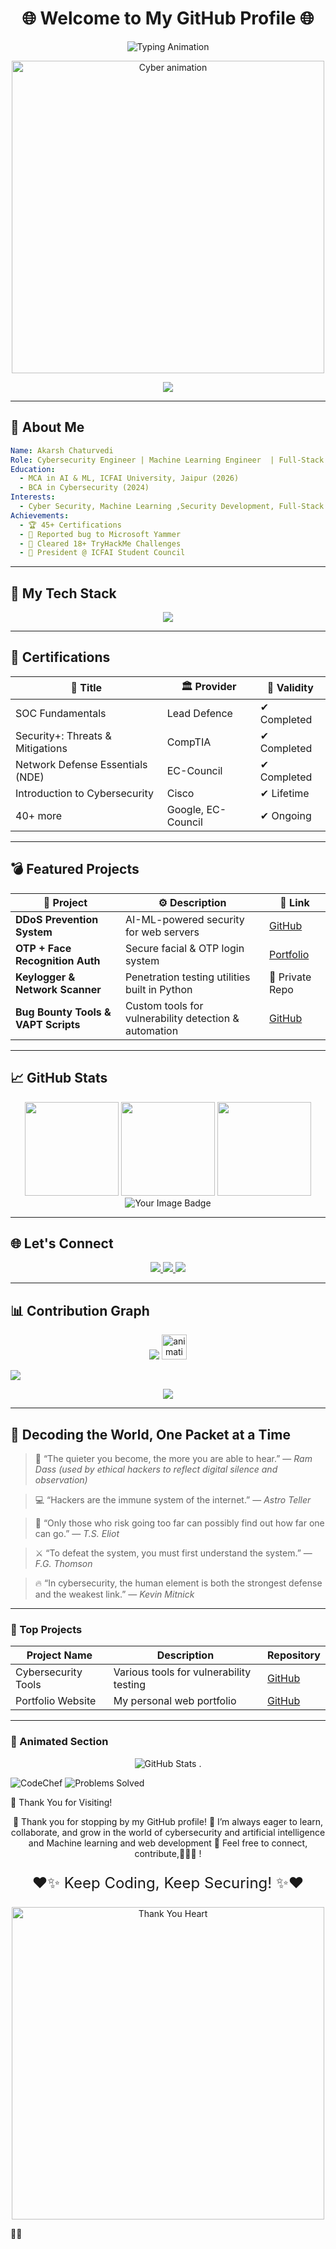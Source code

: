 <h1 align="center">🌐 Welcome to My GitHub Profile 🌐</h1>

<p align="center">
  <img src="https://readme-typing-svg.demolab.com?font=Fira+Code&size=25&pause=500&color=39FF14&center=true&vCenter=true&width=600&lines=Hi+there!+I'm+Akarsh+Chaturvedi;Cybersecurity+%7C+Machine+Learning+%7C+Web+Development;Always+Learning+%7C+Always+Exploring!" alt="Typing Animation" />
</p>


<p align="center">
  <img src="https://media.giphy.com/media/26AHONQ79FdWZhAI0/giphy.gif" width="500" alt="Cyber animation">
</p>

<p align="center">
  <img src="https://capsule-render.vercel.app/api?type=waving&color=0:39FF14,100:000000&height=140&section=header&text=Akarsh%20Chaturvedi%20🚀&fontSize=35&fontColor=FFFFFF&animation=fadeIn" />
</p>

---

## 🧠 About Me

```yaml
Name: Akarsh Chaturvedi
Role: Cybersecurity Engineer | Machine Learning Engineer  | Full-Stack Developer
Education:
  - MCA in AI & ML, ICFAI University, Jaipur (2026)
  - BCA in Cybersecurity (2024)
Interests:
  - Cyber Security, Machine Learning ,Security Development, Full-Stack Web Apps & Software development
Achievements:
  - 🏆 45+ Certifications
  - 🐞 Reported bug to Microsoft Yammer
  - 🧠 Cleared 18+ TryHackMe Challenges
  - 👑 President @ ICFAI Student Council 
````

---

## 💼 My Tech Stack

<p align="center">
  <img src="https://skillicons.dev/icons?i=python,html,css,js,nodejs,react,django,mysql,mongodb,github,git,figma" />
</p>

---

## 🔐 Certifications

| 🧾 Title                         | 🏛️ Provider       | 📆 Validity |
| -------------------------------- | ------------------ | ----------- |
| SOC Fundamentals                 | Lead Defence       | ✔ Completed |
| Security+: Threats & Mitigations | CompTIA            | ✔ Completed |
| Network Defense Essentials (NDE) | EC-Council         | ✔ Completed |
| Introduction to Cybersecurity    | Cisco              | ✔ Lifetime  |
| 40+ more                         | Google, EC-Council | ✔ Ongoing   |

---

## 💣 Featured Projects

| 🚀 Project                          | ⚙️ Description                                        | 🔗 Link                                                   |
| ----------------------------------- | ----------------------------------------------------- | --------------------------------------------------------- |
| **DDoS Prevention System**          | AI-ML-powered security for web servers                | [GitHub](https://github.com/AkarshYash)                   |
| **OTP + Face Recognition Auth**     | Secure facial & OTP login system                      | [Portfolio](https://akarshyash.github.io/Akarsh-potfolio) |
| **Keylogger & Network Scanner**     | Penetration testing utilities built in Python         | 🔐 Private Repo                                           |
| **Bug Bounty Tools & VAPT Scripts** | Custom tools for vulnerability detection & automation | [GitHub](https://github.com/AkarshYash)                   |

---

## 📈 GitHub Stats

<p align="center">
  <img src="https://github-readme-stats.vercel.app/api?username=AkarshYash&show_icons=true&theme=midnight-purple" height="150">
  <img src="https://streak-stats.demolab.com?user=AkarshYash&theme=midnight-purple" height="150">
  <img src="https://github-readme-stats.vercel.app/api/top-langs/?username=AkarshYash&layout=compact&theme=midnight-purple" height="150">
  <img src="https://tryhackme-badges.s3.amazonaws.com/Kalki.Akarsh.18.png" alt="Your Image Badge" />

</p>


---


## 🌐 Let's Connect

<p align="center">
  <a href="mailto:chaturvediakarsh51@gmail.com">
    <img src="https://img.shields.io/badge/Gmail-D14836?style=for-the-badge&logo=gmail&logoColor=white" />
  </a>
  <a href="https://www.linkedin.com/in/akarsh-chaturvedi-259271236/">
    <img src="https://img.shields.io/badge/LinkedIn-0A66C2?style=for-the-badge&logo=linkedin&logoColor=white" />
  </a>
  <a href="https://akarshyash.github.io/Akarsh-potfolio/">
    <img src="https://img.shields.io/badge/Portfolio-39FF14?style=for-the-badge&logo=web&logoColor=black" />
  </a>
</p>

---


## 📊 Contribution Graph

<p align="center">
  <img src="https://img.shields.io/badge/Total_Contributions-119-brightgreen?style=for-the-badge&logo=github" />
  <img src="https://github.com/user-attachments/assets/43787ea0-bc54-483b-943d-ae09d1bd90ac" alt="animation" width="40" style="verticalalign: middle;" />
</p>
<img src="https://github-profile-summary-cards.vercel.app/api/cards/profile-details?username=AkarshYash&theme=github_dark" />
<p align="center">
  <img src="https://github-readme-activity-graph.vercel.app/graph?username=AkarshYash&theme=github-compact" />
</p>

---

## 🧠 Decoding the World, One Packet at a Time

> 🧠 “The quieter you become, the more you are able to hear.”
> — *Ram Dass (used by ethical hackers to reflect digital silence and observation)*

> 💻 “Hackers are the immune system of the internet.”
> — *Astro Teller*

> 🔐 “Only those who risk going too far can possibly find out how far one can go.”
> — *T.S. Eliot*

> ⚔ “To defeat the system, you must first understand the system.”
> — *F.G. Thomson*

> 🔥 “In cybersecurity, the human element is both the strongest defense and the weakest link.”
> — *Kevin Mitnick*




---

### 🌟 Top Projects
| Project Name       | Description                              | Repository                                      |
|--------------------|------------------------------------------|------------------------------------------------|
| Cybersecurity Tools| Various tools for vulnerability testing | [GitHub](https://github.com/AkarshYash)        |
| Portfolio Website  | My personal web portfolio               | [GitHub](https://akarshyash.github.io/Akarsh-potfolio/) |

---


### 🎨 Animated Section
<p align="center">
  <img src="https://github.com/user-attachments/assets/9a5745e5-92ad-436f-b96a-6a81afcb7891" alt="GitHub Stats" /> . 
</p>

![CodeChef](https://img.shields.io/badge/CodeChef-1★-orange)
![Problems Solved](https://img.shields.io/badge/Problems_Solved-263-blue)

💖 Thank You for Visiting!
<p align="center"> 🙏 Thank you for stopping by my GitHub profile! 🚀 I’m always eager to learn, collaborate, and grow in the world of cybersecurity and artificial intelligence and Machine learning and web development 💬 Feel free to connect, contribute,🤝👍🏻 ! </p> <p align="center" style="font-size:24px;"> ❤✨ Keep Coding, Keep Securing! ✨❤ </p> <p align="center"> <img src="https://media.giphy.com/media/l4JyOCNEfXvVYEqB2/giphy.gif" width="500" alt="Thank You Heart" /> </p>


💓✨